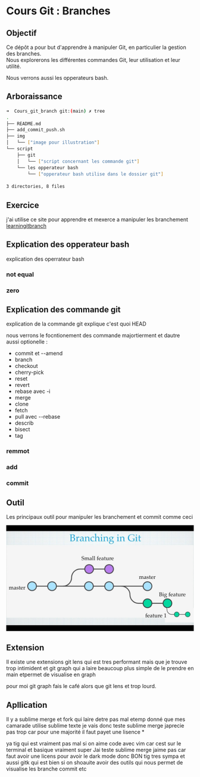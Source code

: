# Cours Git : Branches

## Objectif

Ce dépôt a pour but d'apprendre à manipuler Git, en particulier la gestion des branches.  
Nous explorerons les différentes commandes Git, leur utilisation et leur utilité.

Nous verrons aussi les opperateurs bash.

## Arboraissance

```bash
➜  Cours_git_branch git:(main) ✗ tree
.
├── README.md
├── add_commit_push.sh
├── img
│   └── ["image pour illustration"]
└── script
    ├── git
    │   └── ["script concernant les commande git"]
    └── les opperateur bash
        └── ["opperateur bash utilise dans le dossier git"]

3 directories, 8 files
```

## Exercice 

j'ai utilise ce site pour apprendre et mexerce a manipuler les branchement [learningitbranch](https://learngitbranching.js.org/?locale=fr_FR&NODEMO=)

## Explication des opperateur bash

explication des operrateur bash

### not equal

### zero

## Explication des commande git

explication de la commande git explique c'est quoi HEAD

nous verrons le focntionement des commande majortierment et dautre aussi optionelle :
- commit et --amend
- branch
- checkout
- cherry-pick
- reset
- revert
- rebase avec -i
- merge
- clone
- fetch
- pull avec --rebase
- describ
- bisect
- tag

### remmot

### add

### commit





## Outil

Les principaux outil pour manipuler les branchement et commit comme ceci

![illustation des branch](./img/illustation_des_branch.png)

## Extension

Il existe une extensions git lens qui est tres performant mais que je trouve trop intimident 
et git graph qui a laire beaucoup plus simple de le prendre en main etpermet de visualise en graph

pour moi git graph fais le café alors que git lens et trop lourd.

## Apllication

Il y a sublime merge et fork qui laire detre pas mal etemp donné que mes camarade utilise sublime texte je vais donc teste sublime merge 
japrecie pas trop car pour une majorité il faut payet une lisence *

ya tig qui est vraiment pas mal si on aime code avec vim car cest sur le terminal et basique vraiment super
Jai teste sublime merge jaime pas car faut avoir une licens pour avoir le dark mode donc BON
tig tres sympa et aussi gitk qui est bien si on shoauite avoir des outils qui nous permet de visualise les branche commit etc
